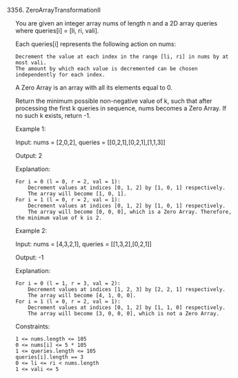 3356. ZeroArrayTransformationII

You are given an integer array nums of length n and a 2D array queries where queries[i] = [li, ri, vali].

Each queries[i] represents the following action on nums:

    Decrement the value at each index in the range [li, ri] in nums by at most vali.
    The amount by which each value is decremented can be chosen independently for each index.

A Zero Array is an array with all its elements equal to 0.

Return the minimum possible non-negative value of k, such that after processing the first k queries in sequence, nums becomes a Zero Array. If no such k exists, return -1.

Example 1:

Input: nums = [2,0,2], queries = [[0,2,1],[0,2,1],[1,1,3]]

Output: 2

Explanation:

    For i = 0 (l = 0, r = 2, val = 1):
        Decrement values at indices [0, 1, 2] by [1, 0, 1] respectively.
        The array will become [1, 0, 1].
    For i = 1 (l = 0, r = 2, val = 1):
        Decrement values at indices [0, 1, 2] by [1, 0, 1] respectively.
        The array will become [0, 0, 0], which is a Zero Array. Therefore, the minimum value of k is 2.

Example 2:

Input: nums = [4,3,2,1], queries = [[1,3,2],[0,2,1]]

Output: -1

Explanation:

    For i = 0 (l = 1, r = 3, val = 2):
        Decrement values at indices [1, 2, 3] by [2, 2, 1] respectively.
        The array will become [4, 1, 0, 0].
    For i = 1 (l = 0, r = 2, val = 1):
        Decrement values at indices [0, 1, 2] by [1, 1, 0] respectively.
        The array will become [3, 0, 0, 0], which is not a Zero Array.

Constraints:

    1 <= nums.length <= 105
    0 <= nums[i] <= 5 * 105
    1 <= queries.length <= 105
    queries[i].length == 3
    0 <= li <= ri < nums.length
    1 <= vali <= 5
